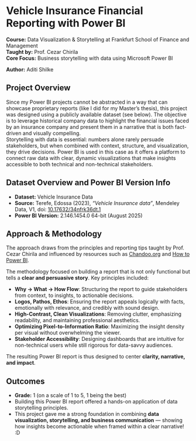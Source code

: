 # Vehicle Insurance Financial Reporting with Power BI  

**Course:** Data Visualization & Storytelling at Frankfurt School of Finance and Management  
**Taught by:** Prof. Cezar Chirila  
**Core Focus:** Business storytelling with data using Microsoft Power BI  

**Author:** Aditi Shilke  



## Project Overview  
Since my Power BI projects cannot be abstracted in a way that can showcase proprietary reports (like I did for my Master’s thesis), this project was designed using a publicly available dataset (see below). The objective is to leverage historical company data to highlight the financial issues faced by an insurance company and present them in a narrative that is both fact-driven and visually compelling.  
Storytelling with data is essential: numbers alone rarely persuade stakeholders, but when combined with context, structure, and visualization, they drive decisions. Power BI is used in this case as it offers a platform to connect raw data with clear, dynamic visualizations that make insights accessible to both technical and non-technical stakeholders.  



## Dataset Overview  and Power BI Version Info 
- **Dataset:** Vehicle Insurance Data  
- **Source:** Terefe, Edossa (2023), *“Vehicle Insurance data”*, Mendeley Data, V1, doi: [10.17632/34nfrk36dt.1](https://doi.org/10.17632/34nfrk36dt.1)  
- **Power BI Version:** 2.146.1454.0 64-bit (August 2025)



## Approach & Methodology  
The approach draws from the principles and reporting tips taught by Prof. Cezar Chirila and influenced by resources such as [Chandoo.org](https://chandoo.org/wp/about/) and [How to Power BI](https://www.youtube.com/@HowtoPowerBI).  

The methodology focused on building a report that is not only functional but tells a **clear and persuasive story**. Key principles included:  

- **Why → What → How Flow**: Structuring the report to guide stakeholders from context, to insights, to actionable decisions.  
- **Logos, Pathos, Ethos**: Ensuring the report appeals logically with facts, emotionally with relevance, and credibly with sound design.  
- **High-Contrast, Clean Visualizations**: Removing clutter, emphasizing readability, and maintaining professional aesthetics.  
- **Optimizing Pixel-to-Information Ratio**: Maximizing the insight density per visual without overwhelming the viewer.  
- **Stakeholder Accessibility**: Designing dashboards that are intuitive for non-technical users while still rigorous for data-savvy audiences.  

The resulting Power BI report is thus designed to center **clarity, narrative, and impact**.  



## Outcomes  
- **Grade:** 1 (on a scale of 1 to 5, 1 being the best)  
- Building this Power BI report offered a hands-on application of data storytelling principles.
- This project gave me a strong foundation in combining **data visualization, storytelling, and business communication** — showing how insights become actionable when framed within a clear narrative! :D
